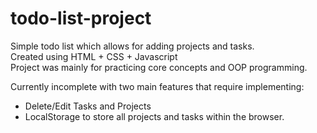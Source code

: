 # todo-list-project
Simple todo list which allows for adding projects and tasks.  
Created using HTML + CSS + Javascript  
Project was mainly for practicing core concepts and OOP programming.

Currently incomplete with two main features that require implementing:
- Delete/Edit Tasks and Projects
- LocalStorage to store all projects and tasks within the browser.
